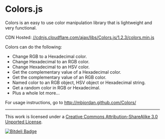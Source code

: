 # Colors.js

Colors is an easy to use color manipulation library that is lightweight and very functional.

CDN Hosted: [//cdnjs.cloudflare.com/ajax/libs/Colors.js/1.2.3/colors.min.js](//cdnjs.cloudflare.com/ajax/libs/Colors.js/1.2.3/colors.min.js)

Colors can do the following:

* Change RGB to a Hexadecimal color.
* Change Hexadecimal to an RGB color.
* Change Hexadecimal to an HSV color.
* Get the complementary value of a Hexadecimal color.
* Get the complementary value of an RGB color.
* Named color to an RGB object, HSV object or Hexadecimal string.
* Get a random color in RGB or Hexadecimal.
* Plus a whole lot more... 

For usage instructions, go to http://mbjordan.github.com/Colors/

* * *

This work is licensed under a [Creative Commons Attribution-ShareAlike 3.0 Unported License][1].
 
 [1]: http://creativecommons.org/licenses/by-sa/3.0/


[![Bitdeli Badge](https://d2weczhvl823v0.cloudfront.net/mbjordan/colors/trend.png)](https://bitdeli.com/free "Bitdeli Badge")

